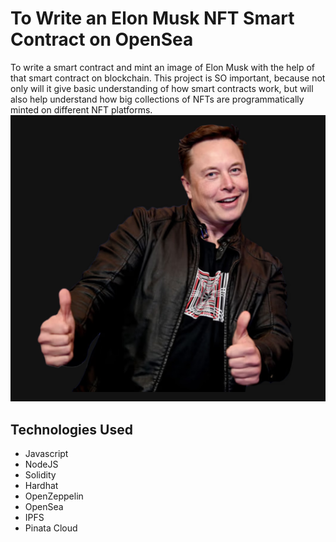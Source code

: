 # To Write an Elon Musk NFT Smart Contract on OpenSea
 To write a smart contract and mint an image of Elon Musk with the help of that smart contract on blockchain. This project is SO important, because not only will it give basic understanding of how smart contracts work, but will also help understand how big collections of NFTs are programmatically minted on different NFT platforms.
 ![alt text](image-1.png)
 ## Technologies Used
 - Javascript
 - NodeJS
 - Solidity
 - Hardhat
 - OpenZeppelin
 - OpenSea
 - IPFS
 - Pinata Cloud




